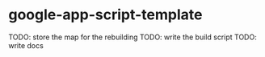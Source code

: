 # google-app-script-template

TODO: store the map for the rebuilding
TODO: write the build script
TODO: write docs